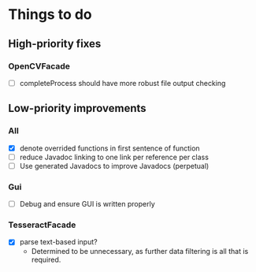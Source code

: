 # Things to do

## High-priority fixes

### OpenCVFacade

- [ ] completeProcess should have more robust file output checking

## Low-priority improvements

### All

- [x] denote overrided functions in first sentence of function
- [ ] reduce Javadoc linking to one link per reference per class
- [ ] Use generated Javadocs to improve Javadocs (perpetual)

### Gui

- [ ] Debug and ensure GUI is written properly

### TesseractFacade

- [x] parse text-based input?
	- Determined to be unnecessary, as further data filtering is all that is required.

